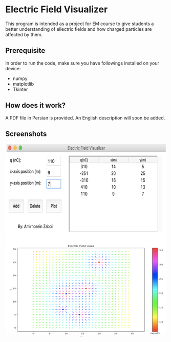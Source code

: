 # Electric Field Visualizer
This program is intended as a project for EM course to give students a better understanding of ellectric fields and how charged particles are affected by them.

## Prerequisite
In order to run the code, make sure you have followings installed on your device:
* numpy
* matplotlib
* Tkinter

## How does it work?
A PDF file in Persian is provided. An English description will soon be added.

## Screenshots
<img src="Pictures/Pic1.png" alt="Menu" width="600" height="300"/>
<img src="Pictures/Pic2.png" alt="Menu" width="600" height="300"/>
